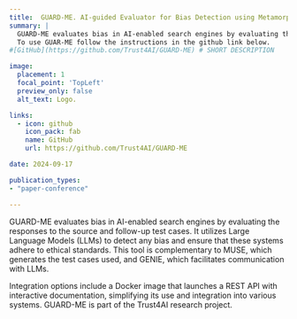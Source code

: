 ```yaml
---
title:  GUARD-ME. AI-guided Evaluator for Bias Detection using Metamorphic Testing
summary: |
  GUARD-ME evaluates bias in AI-enabled search engines by evaluating the responses to the source and follow-up test cases. It utilizes Large Language Models (LLMs) to detect any bias and ensure that these systems adhere to ethical standards. This tool is complementary to MUSE, which generates the test cases used, and GENIE, which facilitates communication with LLMs.<br>
  To use GUAR-ME follow the instructions in the github link below. 
#[GitHub](https://github.com/Trust4AI/GUARD-ME) # SHORT DESCRIPTION

image: 
  placement: 1
  focal_point: 'TopLeft'
  preview_only: false
  alt_text: Logo.

links:
  - icon: github 
    icon_pack: fab
    name: GitHub
    url: https://github.com/Trust4AI/GUARD-ME

date: 2024-09-17

publication_types: 
- "paper-conference"

---
```


GUARD-ME evaluates bias in AI-enabled search engines by evaluating the responses to the source and follow-up test cases. It utilizes Large Language Models (LLMs) to detect any bias and ensure that these systems adhere to ethical standards. This tool is complementary to MUSE, which generates the test cases used, and GENIE, which facilitates communication with LLMs.

Integration options include a Docker image that launches a REST API with interactive documentation, simplifying its use and integration into various systems. GUARD-ME is part of the Trust4AI research project.
